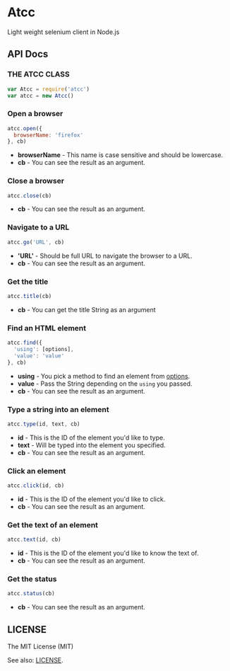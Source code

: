 # Atcc
Light weight selenium client in Node.js

## API Docs

### THE ATCC CLASS
```js
var Atcc = require('atcc')
var atcc = new Atcc()
```

### Open a browser
```js
atcc.open({
  browserName: 'firefox'
}, cb)
```

+ **browserName** -  This name is case sensitive and should be lowercase.
+ **cb** -  You can see the result as an argument.

### Close a browser
```js
atcc.close(cb)
```

+ **cb** -  You can see the result as an argument.


### Navigate to a URL
```js
atcc.go('URL', cb)
```

+ **'URL'** -  Should be full URL to navigate the browser to a URL.
+ **cb** -  You can see the result as an argument.

### Get the title
```js
atcc.title(cb)
```

+ **cb** -  You can get the title String as an argument

### Find an HTML element
```js
atcc.find({
  'using': [options],
  'value': 'value'
}, cb)
```

+ **using** -  You pick a method to find an element from [options](https://github.com/SeleniumHQ/selenium/wiki/JsonWireProtocol#sessionsessionidelement).
+ **value** -  Pass the String depending on the `using` you passed.
+ **cb** -  You can see the result as an argument.

### Type a string into an element
```js
atcc.type(id, text, cb)
```

+ **id** -  This is the ID of the element you'd like to type.
+ **text** - Will be typed into the element you specified.
+ **cb** -  You can see the result as an argument.

### Click an element
```js
atcc.click(id, cb)
```

+ **id** -  This is the ID of the element you'd like to click.
+ **cb** -  You can see the result as an argument.

### Get the text of an element
```js
atcc.text(id, cb)
```

+ **id** -  This is the ID of the element you'd like to know the text of.
+ **cb** -  You can see the result as an argument.

### Get the status
```js
atcc.status(cb)
```

+ **cb** -  You can see the result as an argument.


## LICENSE
The MIT License (MIT)

See also: [LICENSE](/LICENSE).
